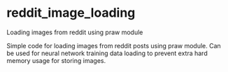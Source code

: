 # reddit_image_loading
Loading images from reddit using praw module

Simple code for loading images from reddit posts using praw module. Can be used for neural network training data loading to prevent extra hard memory usage for storing images. 
